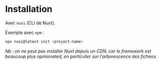# Installation

Avec `nuxi` (CLI de Nuxt).

Exemple avec `npm` : 

```bash
npx nuxi@latest init <project-name>
```

*Nb : on ne peut pas installer Nuxt depuis un CDN, car le framework est beaucoup plus opinionated, en particulier sur l'arborescence des fichiers.*

